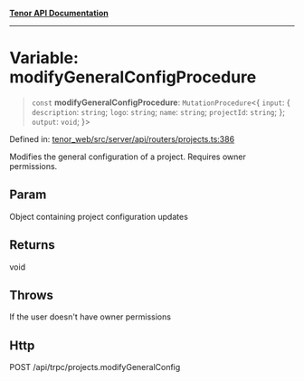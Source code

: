 [**Tenor API Documentation**](../../README.md)

***

# Variable: modifyGeneralConfigProcedure

> `const` **modifyGeneralConfigProcedure**: `MutationProcedure`\<\{ `input`: \{ `description`: `string`; `logo`: `string`; `name`: `string`; `projectId`: `string`; \}; `output`: `void`; \}\>

Defined in: [tenor\_web/src/server/api/routers/projects.ts:386](https://github.com/Apantli/Tenor/blob/293d0ddb2d5307c4150fcd161249995fd5278c7d/tenor_web/src/server/api/routers/projects.ts#L386)

Modifies the general configuration of a project.
Requires owner permissions.

## Param

Object containing project configuration updates

## Returns

void

## Throws

If the user doesn't have owner permissions

## Http

POST /api/trpc/projects.modifyGeneralConfig
